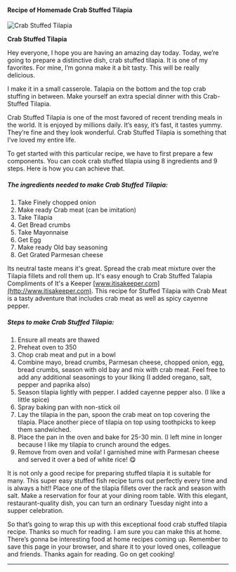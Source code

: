             

#### Recipe of Homemade Crab Stuffed Tilapia

![Crab Stuffed Tilapia](https://img-global.cpcdn.com/recipes/4688255700697088/751x532cq70/crab-stuffed-tilapia-recipe-main-photo.jpg)

**Crab Stuffed Tilapia**

Hey everyone, I hope you are having an amazing day today. Today, we’re going to prepare a distinctive dish, crab stuffed tilapia. It is one of my favorites. For mine, I’m gonna make it a bit tasty. This will be really delicious.

I make it in a small casserole. Talapia on the bottom and the top crab stuffing in between. Make yourself an extra special dinner with this Crab-Stuffed Tilapia.

Crab Stuffed Tilapia is one of the most favored of recent trending meals in the world. It is enjoyed by millions daily. It’s easy, it’s fast, it tastes yummy. They’re fine and they look wonderful. Crab Stuffed Tilapia is something that I’ve loved my entire life.

To get started with this particular recipe, we have to first prepare a few components. You can cook crab stuffed tilapia using 8 ingredients and 9 steps. Here is how you can achieve that.

##### The ingredients needed to make Crab Stuffed Tilapia:

1.  Take Finely chopped onion
2.  Make ready Crab meat (can be imitation)
3.  Take Tilapia
4.  Get Bread crumbs
5.  Take Mayonnaise
6.  Get Egg
7.  Make ready Old bay seasoning
8.  Get Grated Parmesan cheese

Its neutral taste means it's great. Spread the crab meat mixture over the Tilapia fillets and roll them up. It's easy enough to Crab Stuffed Talapia Compliments of It's a Keeper [www.itisakeeper.com](http://www.itisakeeper.com). This recipe for Stuffed Tilapia with Crab Meat is a tasty adventure that includes crab meat as well as spicy cayenne pepper.

##### Steps to make Crab Stuffed Tilapia:

1.  Ensure all meats are thawed
2.  Preheat oven to 350
3.  Chop crab meat and put in a bowl
4.  Combine mayo, bread crumbs, Parmesan cheese, chopped onion, egg, bread crumbs, season with old bay and mix with crab meat. Feel free to add any additional seasonings to your liking (I added oregano, salt, pepper and paprika also)
5.  Season tilapia lightly with pepper. I added cayenne pepper also. (I like a little spice)
6.  Spray baking pan with non-stick oil
7.  Lay the tilapia in the pan, spoon the crab meat on top covering the tilapia. Place another piece of tilapia on top using toothpicks to keep them sandwiched.
8.  Place the pan in the oven and bake for 25-30 min. (I left mine in longer because I like my tilapia to crunch around the edges.
9.  Remove from oven and voila! I garnished mine with Parmesan cheese and served it over a bed of white rice! 😋

It is not only a good recipe for preparing stuffed tilapia it is suitable for many. This super easy stuffed fish recipe turns out perfectly every time and is always a hit!! Place one of the tilapia fillets over the rack and season with salt. Make a reservation for four at your dining room table. With this elegant, restaurant-quality dish, you can turn an ordinary Tuesday night into a supper celebration.

So that’s going to wrap this up with this exceptional food crab stuffed tilapia recipe. Thanks so much for reading. I am sure you can make this at home. There’s gonna be interesting food at home recipes coming up. Remember to save this page in your browser, and share it to your loved ones, colleague and friends. Thanks again for reading. Go on get cooking!

* * *